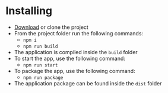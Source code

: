 # Installing

* [Download](https://github.com/e-id/e-id/archive/refs/heads/main.zip) or clone the project
* From the project folder run the following commands:
  - `npm i`
  - `npm run build`
* The application is compiled inside the `build` folder
* To start the app, use the following command:
  - `npm run start`
* To package the app, use the following command:
  - `npm run package`
* The application package can be found inside the `dist` folder
